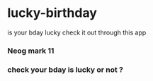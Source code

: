 # lucky-birthday
is your bday lucky check it out through this app 
<h3> Neog mark 11 <h3/>
check your bday is lucky or not ?
